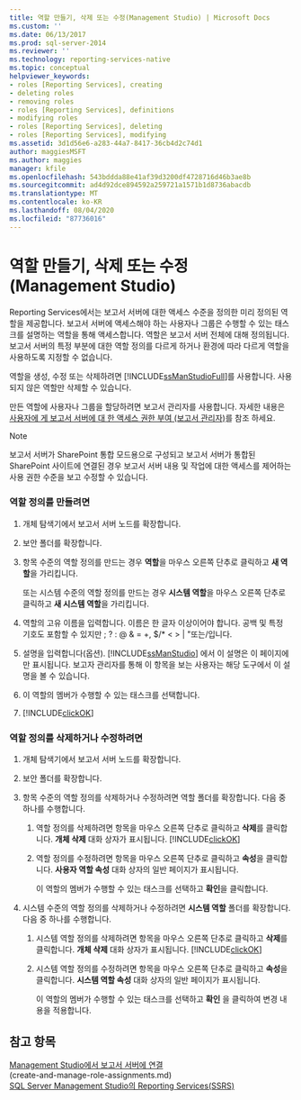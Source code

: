 ```yaml
---
title: 역할 만들기, 삭제 또는 수정(Management Studio) | Microsoft Docs
ms.custom: ''
ms.date: 06/13/2017
ms.prod: sql-server-2014
ms.reviewer: ''
ms.technology: reporting-services-native
ms.topic: conceptual
helpviewer_keywords:
- roles [Reporting Services], creating
- deleting roles
- removing roles
- roles [Reporting Services], definitions
- modifying roles
- roles [Reporting Services], deleting
- roles [Reporting Services], modifying
ms.assetid: 3d1d56e6-a283-44a7-8417-36cb4d2c74d1
author: maggiesMSFT
ms.author: maggies
manager: kfile
ms.openlocfilehash: 543bddda88e41af39d3200df4728716d46b3ae8b
ms.sourcegitcommit: ad4d92dce894592a259721a1571b1d8736abacdb
ms.translationtype: MT
ms.contentlocale: ko-KR
ms.lasthandoff: 08/04/2020
ms.locfileid: "87736016"
---
```

# <a name="create-delete-or-modify-a-role-management-studio"></a>역할 만들기, 삭제 또는 수정(Management Studio)
  Reporting Services에서는 보고서 서버에 대한 액세스 수준을 정의한 미리 정의된 역할을 제공합니다. 보고서 서버에 액세스해야 하는 사용자나 그룹은 수행할 수 있는 태스크를 설명하는 역할을 통해 액세스합니다. 역할은 보고서 서버 전체에 대해 정의됩니다. 보고서 서버의 특정 부분에 대한 역할 정의를 다르게 하거나 환경에 따라 다르게 역할을 사용하도록 지정할 수 없습니다.  
  
 역할을 생성, 수정 또는 삭제하려면 [!INCLUDE[ssManStudioFull](../../includes/ssmanstudiofull-md.md)]를 사용합니다. 사용되지 않은 역할만 삭제할 수 있습니다.  
  
 만든 역할에 사용자나 그룹을 할당하려면 보고서 관리자를 사용합니다. 자세한 내용은 [사용자에 게 보고서 서버에 대 한 액세스 권한 부여 &#40;보고서 관리자&#41;](grant-user-access-to-a-report-server.md)를 참조 하세요.  
  
> [!NOTE]  
>  보고서 서버가 SharePoint 통합 모드용으로 구성되고 보고서 서버가 통합된 SharePoint 사이트에 연결된 경우 보고서 서버 내용 및 작업에 대한 액세스를 제어하는 사용 권한 수준을 보고 수정할 수 있습니다.  
  
### <a name="to-create-a-role-definition"></a>역할 정의를 만들려면  
  
1.  개체 탐색기에서 보고서 서버 노드를 확장합니다.  
  
2.  보안 폴더를 확장합니다.  
  
3.  항목 수준의 역할 정의를 만드는 경우 **역할**을 마우스 오른쪽 단추로 클릭하고 **새 역할**을 가리킵니다.  
  
     또는 시스템 수준의 역할 정의를 만드는 경우 **시스템 역할**을 마우스 오른쪽 단추로 클릭하고 **새 시스템 역할**을 가리킵니다.  
  
4.  역할의 고유 이름을 입력합니다. 이름은 한 글자 이상이어야 합니다. 공백 및 특정 기호도 포함할 수 있지만 ; ? : \@ & = +, $/* \< > | "또는/입니다.  
  
5.  설명을 입력합니다(옵션). [!INCLUDE[ssManStudio](../../includes/ssmanstudio-md.md)] 에서 이 설명은 이 페이지에만 표시됩니다. 보고자 관리자를 통해 이 항목을 보는 사용자는 해당 도구에서 이 설명을 볼 수 있습니다.  
  
6.  이 역할의 멤버가 수행할 수 있는 태스크를 선택합니다.  
  
7.  [!INCLUDE[clickOK](../../includes/clickok-md.md)]  
  
### <a name="to-delete-or-modify-a-role-definition"></a>역할 정의를 삭제하거나 수정하려면  
  
1.  개체 탐색기에서 보고서 서버 노드를 확장합니다.  
  
2.  보안 폴더를 확장합니다.  
  
3.  항목 수준의 역할 정의를 삭제하거나 수정하려면 역할 폴더를 확장합니다. 다음 중 하나를 수행합니다.  
  
    1.  역할 정의를 삭제하려면 항목을 마우스 오른쪽 단추로 클릭하고 **삭제**를 클릭합니다. **개체 삭제** 대화 상자가 표시됩니다. [!INCLUDE[clickOK](../../includes/clickok-md.md)]  
  
    2.  역할 정의를 수정하려면 항목을 마우스 오른쪽 단추로 클릭하고 **속성**을 클릭합니다. **사용자 역할 속성** 대화 상자의 일반 페이지가 표시됩니다.  
  
         이 역할의 멤버가 수행할 수 있는 태스크를 선택하고 **확인**을 클릭합니다.  
  
4.  시스템 수준의 역할 정의를 삭제하거나 수정하려면 **시스템 역할** 폴더를 확장합니다. 다음 중 하나를 수행합니다.  
  
    1.  시스템 역할 정의를 삭제하려면 항목을 마우스 오른쪽 단추로 클릭하고 **삭제**를 클릭합니다. **개체 삭제** 대화 상자가 표시됩니다. [!INCLUDE[clickOK](../../includes/clickok-md.md)]  
  
    2.  시스템 역할 정의를 수정하려면 항목을 마우스 오른쪽 단추로 클릭하고 **속성**을 클릭합니다. **시스템 역할 속성** 대화 상자의 일반 페이지가 표시됩니다.  
  
         이 역할의 멤버가 수행할 수 있는 태스크를 선택하고 **확인** 을 클릭하여 변경 내용을 적용합니다.  
  
## <a name="see-also"></a>참고 항목  
 [Management Studio에서 보고서 서버에 연결](../tools/connect-to-a-report-server-in-management-studio.md)   
 (create-and-manage-role-assignments.md)   
 [SQL Server Management Studio의 Reporting Services&#40;SSRS&#41;](../tools/reporting-services-in-sql-server-management-studio-ssrs.md)  
  
  
